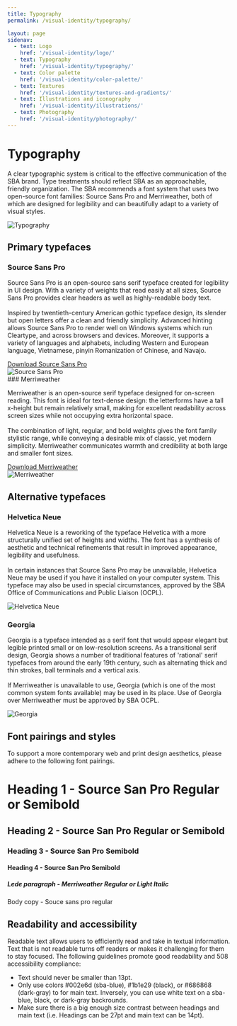```yaml
---
title: Typography
permalink: /visual-identity/typography/

layout: page
sidenav:
  - text: Logo
    href: '/visual-identity/logo/'
  - text: Typography
    href: '/visual-identity/typography/'
  - text: Color palette
    href: '/visual-identity/color-palette/'
  - text: Textures
    href: '/visual-identity/textures-and-gradients/'
  - text: Illustrations and iconography
    href: '/visual-identity/illustrations/'
  - text: Photography
    href: '/visual-identity/photography/'
---
```


# Typography

<div class="usa-grid-full">  
  <div class="usa-width-two-thirds">
    <p>A clear typographic system is critical to the effective communication of the SBA brand. Type treatments should reflect SBA as an approachable, friendly organization. The SBA recommends a font system that uses two open-source font families: Source Sans Pro and Merriweather, both of which are designed for legibility and can beautifully adapt to a variety of visual styles.</p>
  </div>
  <div class="usa-width-one-third">
    <img src="{{ site.baseurl }}/assets/sba/img/pages/typography/typography.svg" alt="Typography" /> 
  </div>
</div>

## Primary typefaces

<div class="usa-grid-full">  
  <div class="usa-width-two-thirds">
    <h3>Source Sans Pro</h3>
    <p>Source Sans Pro is an open-source sans serif typeface created for legibility in UI design. With a variety of weights that read easily at all sizes, Source Sans Pro provides clear headers as well as highly-readable body text.
    <br /> 
    <br /> 
    Inspired by twentieth-century American gothic typeface design, its slender but open letters offer a clean and friendly simplicity. Advanced hinting allows Source Sans Pro to render well on Windows systems which run Cleartype, and across browsers and devices. Moreover, it supports a variety of languages and alphabets, including Western and European language, Vietnamese, pinyin Romanization of Chinese, and Navajo.
    </p>
    <a class="usa-button" href="{{ site.baseurl }}/assets/sba/Source_Sans_Pro.zip">Download Source Sans Pro</a>
  </div>
  <div class="usa-width-one-third">
    <img src="{{ site.baseurl }}/assets/sba/img/pages/typography/primary-typefaces-source-sans-pro.svg" alt="Source Sans Pro" /> 
  </div>
</div>
### Merriweather
<div class="usa-grid-full">  
  <div class="usa-width-two-thirds">
    <p>
    Merriweather is an open-source serif typeface designed for on-screen reading. This font is ideal for text-dense design: the letterforms have a tall x-height but remain relatively small, making for excellent readability across screen sizes while not occupying extra horizontal space.
    <br /> 
    <br /> 
    The combination of light, regular, and bold weights gives the font family stylistic range, while conveying a desirable mix of classic, yet modern simplicity. Merriweather communicates warmth and credibility at both large and smaller font sizes.
    </p>
    <a class="usa-button" href="{{ site.baseurl }}/assets/sba/Merriweather.zip">Download Merriweather</a>
  </div>
  <div class="usa-width-one-third">
    <img src="{{ site.baseurl }}/assets/sba/img/pages/typography/primary-typefaces-merriweather.svg" alt="Merriweather" /> 
  </div>
</div>

## Alternative typefaces

### Helvetica Neue
<div class="usa-grid-full">  
    <div class="usa-width-two-thirds">
        <p>
        Helvetica Neue is a reworking of the typeface Helvetica with a more structurally unified set of heights and widths. The font has a synthesis of aesthetic and technical refinements that result in improved appearance, legibility and usefulness.
        <br /> 
        <br /> 
        In certain instances that Source Sans Pro may be unavailable, Helvetica Neue may be used if you have it installed on your computer system. This typeface may also be used in special circumstances, approved by the SBA Office of Communications and Public Liaison (OCPL).
        </p>
    </div>
    <div class="usa-width-one-third">
        <img src="{{ site.baseurl }}/assets/sba/img/pages/typography/alternative-typefaces-helvetica-neue.svg" alt="Helvetica Neue" /> 
    </div>
</div>

### Georgia
<div class="usa-grid-full">  
    <div class="usa-width-two-thirds">
        <p>
        Georgia is a typeface intended as a serif font that would appear elegant but legible printed small or on low-resolution screens. As a transitional serif design, Georgia shows a number of traditional features of 'rational' serif typefaces from around the early 19th century, such as alternating thick and thin strokes, ball terminals and a vertical axis.
        <br /> 
        <br /> 
        If Merriweather is unavailable to use, Georgia (which is one of the most common system fonts available) may be used in its place. Use of Georgia over Merriweather must be approved by SBA OCPL.
        </p>
    </div>
    <div class="usa-width-one-third">
        <img src="{{ site.baseurl }}/assets/sba/img/pages/typography/alternative-typefaces-georgia.svg" alt="Georgia" /> 
    </div>
</div>

## Font pairings and styles

To support a more contemporary web and print design aesthetics, please adhere to the following font pairings.


# Heading 1 - Source San Pro Regular or Semibold
## Heading 2 - Source San Pro Regular or Semibold
### Heading 3 - Source San Pro Semibold
#### Heading 4 - Source San Pro Semibold
##### Lede paragraph - Merriweather Regular or Light Italic

Body copy - Souce sans pro regular

## Readability and accessibility

Readable text allows users to efficiently read and take in textual information. Text that is not readable turns off readers or makes it challenging for them to stay focused. The following guidelines promote good readability and 508 accessibility compliance:

<ul>
  <li>Text should never be smaller than 13pt.</li>
  <li>Only use colors #002e6d (sba-blue), #1b1e29 (black), or #686868 (dark-gray) to for main text. Inversely, you can use white text on a sba-blue, black, or dark-gray backrounds.</li>
  <li>Make sure there is a big enough size contrast between headings and main text (i.e. Headings can be 27pt and main text can be 14pt).</li>
</ul>


